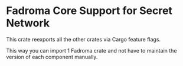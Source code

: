 # Fadroma Core Support for Secret Network

This crate reexports all the other crates
via Cargo feature flags.

This way you can import 1 Fadroma crate
and not have to maintain the version
of each component manually.
